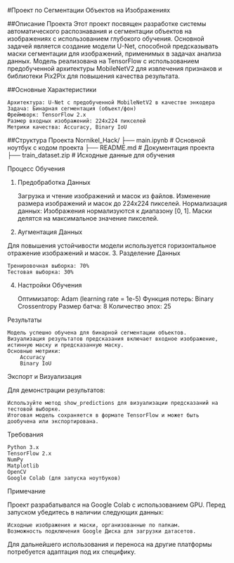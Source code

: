 #Проект по Сегментации Объектов на Изображениях

##Описание Проекта
Этот проект посвящен разработке системы автоматического распознавания и сегментации объектов на изображениях с использованием глубокого обучения. Основной задачей является создание модели U-Net, способной предсказывать маски сегментации для изображений, применимых в задачах анализа данных.
Модель реализована на TensorFlow с использованием предобученной архитектуры MobileNetV2 для извлечения признаков и библиотеки Pix2Pix для повышения качества результата.

##Основные Характеристики

    Архитектура: U-Net с предобученной MobileNetV2 в качестве энкодера
    Задача: Бинарная сегментация (объект/фон)
    Фреймворк: TensorFlow 2.x
    Размер входных изображений: 224x224 пикселей
    Метрики качества: Accuracy, Binary IoU

##Структура Проекта
Nornikel_Hack/
├── main.ipynb              # Основной ноутбук с кодом проекта
├── README.md               # Документация проекта         
├── train_dataset.zip   # Исходные данные для обучения

Процесс Обучения
1. Предобработка Данных

    Загрузка и чтение изображений и масок из файлов.
    Изменение размера изображений и масок до 224x224 пикселей.
    Нормализация данных:
        Изображения нормализуются к диапазону [0, 1].
        Маски делятся на максимальное значение пикселей.

2. Аугментация Данных

Для повышения устойчивости модели используется горизонтальное отражение изображений и масок.
3. Разделение Данных

    Тренировочная выборка: 70%
    Тестовая выборка: 30%

4. Настройки Обучения

    Оптимизатор: Adam (learning rate = 1e-5)
    Функция потерь: Binary Crossentropy
    Размер батча: 8
    Количество эпох: 25

Результаты

    Модель успешно обучена для бинарной сегментации объектов.
    Визуализация результатов предсказания включает входное изображение, истинную маску и предсказанную маску.
    Основные метрики:
        Accuracy
        Binary IoU

Экспорт и Визуализация

Для демонстрации результатов:

    Используйте метод show_predictions для визуализации предсказаний на тестовой выборке.
    Итоговая модель сохраняется в формате TensorFlow и может быть дообучена или экспортирована.

Требования

    Python 3.x
    TensorFlow 2.x
    NumPy
    Matplotlib
    OpenCV
    Google Colab (для запуска ноутбуков)

Примечание

Проект разрабатывался на Google Colab с использованием GPU. Перед запуском убедитесь в наличии следующих данных:

    Исходные изображения и маски, организованные по папкам.
    Возможность подключения Google Диска для загрузки датасетов.

Для дальнейшего использования и переноса на другие платформы потребуется адаптация под их специфику.
